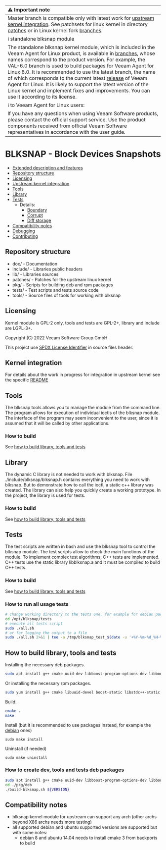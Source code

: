 | :warning: Important note |
|:---------------------------|
| Master branch is compatible only with latest work for [upstream kernel integration](https://github.com/veeam/blksnap/blob/master/doc/README-upstream-kernel.md#work-in-progress-and-news). See patchsets for linux kernel in directory [patches](https://github.com/veeam/blksnap/tree/master/patches) or in Linux kernel fork [branches](https://github.com/SergeiShtepa/linux/branches/all?query=blksnap).
| :information_source: standalone blksnap module |
| The standalone blksnap kernel module, which is included in the Veeam Agent for Linux product, is available in [branches](https://github.com/veeam/blksnap/branches/all?query=VAL), whose names correspond to the product version. For example, the VAL-6.0 branch is used to build packages for Veeam Agent for Linux 6.0. It is recommended to use the latest branch, the name of which corresponds to the current latest [release](https://www.veeam.com/kb2681) of Veeam Agent for Linux. It is likely to support the latest version of the Linux kernel and implement fixes and improvements. You can use it according to its license. |
| :information_source: to Veeam Agent for Linux users: |
| If you have any questions when using Veeam Software products, please contact the official support service. Use the product components received from official Veeam Software representatives in accordance with the user guide. |


# BLKSNAP - Block Devices Snapshots

* [Extended description and features](doc/blksnap.md)
* [Repository structure](#repository-structure)
* [Licensing](#licensing)
* [Upstream kernel integration](#kernel-integration)
* [Tools](#tools)
* [Library](#library)
* [Tests](#tests)
  - Details:
    * [Boundary](doc/tests/boundary.md)
    * [Corrupt](doc/tests/corrupt.md)
    * [Diff storage](doc/tests/diff_storage.md)
* [Compatibility notes](#compatibility-notes)
* [Debugging](doc/DEBUGGING.md)
* [Contributing](CONTRIBUTING.md)

## Repository structure

* doc/ - Documentation
* include/ - Libraries public headers
* lib/ - Libraries sources
* patches/ - Patches for the upstream linux kernel
* pkg/ - Scripts for building deb and rpm packages
* tests/ - Test scripts and tests source code
* tools/ - Source files of tools for working with blksnap

## Licensing

Kernel module is GPL-2 only, tools and tests are GPL-2+, library and include are LGPL-3+.

Copyright (C) 2022 Veeam Software Group GmbH

This project use [SPDX License Identifier](https://spdx.dev/ids/) in source files header.

## Kernel integration
For details about the work in progress for integration in upstream kernel see the
specific [README](https://github.com/veeam/blksnap/blob/master/doc/README-upstream-kernel.md)

## Tools
The blksnap tools allows you to manage the module from the command line.
The program allows for execution of individual ioctls of the blksnap module.
The interface of the program may seem inconvenient to the user,
since it is assumed that it will be called by other applications.
### How to build
See [how to build library, tools and tests](#how-to-build-library-tools-and-tests)

## Library
The dynamic C library is not needed to work with blksnap. File
./include/blksnap/blksnap.h contains everything you need to work with blksnap.
But to demonstrate how to call the ioctl, a static c++ library was created.
The library can also help you quickly create a working prototype.
In the project, the library is used for tests.
### How to build
See [how to build library, tools and tests](#how-to-build-library-tools-and-tests)

## Tests
The test scripts are written in bash and use the blksnap tool to control
the blksnap module. The test scripts allow to check the main functions of
the module. To implement complex test algorithms, С++ tests are implemented.
C++ tests use the static library libblksnap.a and it must be compiled to
build С++ tests.
### How to build
See [how to build library, tools and tests](#how-to-build-library-tools-and-tests)

### How to run all usage tests
``` bash
# change working directory to the tests one, for example for debian package is /opt/blksnap/tests
cd /opt/blksnap/tests
# execute all tests script
sudo ./all.sh
# or for logging the output to a file
sudo ./all.sh 2>&1 | tee -a /tmp/blksnap_test_$(date -u '+%Y-%m-%d_%H-%M-%S').log
```

## How to build library, tools and tests
Installing the necessary deb packages.
``` bash
sudo apt install g++ cmake uuid-dev libboost-program-options-dev libboost-filesystem-dev libssl-dev
```
Or installing the necessary rpm packages.
``` bash
sudo yum install g++ cmake libuuid-devel boost-static libstdc++-static openssl-static
```
Build.
``` bash
cmake .
make
```
Install (but it is recommended to use packages instead, for example the [debian](#how-to-create-dev-tools-and-tests-deb-packages) ones)
```
sudo make install
```
Uninstall (if needed)
```
sudo make uninstall
```

### How to create dev, tools and tests deb packages
``` bash
sudo apt install g++ cmake uuid-dev libboost-program-options-dev libboost-filesystem-dev libssl-dev debhelper
cd ./pkg/deb
./build-blksnap.sh ${VERSION}
```

## Compatibility notes
- blksnap kernel module for upstream can support any arch (other archs beyond X86 archs needs more testing)
- all supported debian and ubuntu supported versions are supported but with some notes:
  - debian 8 and ubuntu 14.04 needs to install cmake 3 from backports to build
